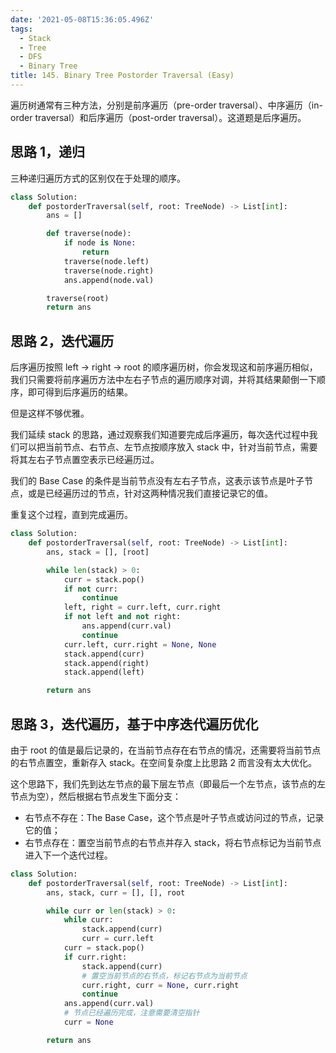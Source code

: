 ```yaml
---
date: '2021-05-08T15:36:05.496Z'
tags:
  - Stack
  - Tree
  - DFS
  - Binary Tree
title: 145. Binary Tree Postorder Traversal (Easy)
---
```


遍历树通常有三种方法，分别是前序遍历（pre-order traversal）、中序遍历（in-order traversal）和后序遍历（post-order traversal）。这道题是后序遍历。

<!-- more -->

## 思路 1，递归

三种递归遍历方式的区别仅在于处理的顺序。

```python
class Solution:
    def postorderTraversal(self, root: TreeNode) -> List[int]:
        ans = []

        def traverse(node):
            if node is None:
                return
            traverse(node.left)
            traverse(node.right)
            ans.append(node.val)

        traverse(root)
        return ans
```

## 思路 2，迭代遍历

后序遍历按照 left -> right -> root 的顺序遍历树，你会发现这和前序遍历相似，我们只需要将前序遍历方法中左右子节点的遍历顺序对调，并将其结果颠倒一下顺序，即可得到后序遍历的结果。

但是这样不够优雅。

我们延续 stack 的思路，通过观察我们知道要完成后序遍历，每次迭代过程中我们可以把当前节点、右节点、左节点按顺序放入 stack 中，针对当前节点，需要将其左右子节点置空表示已经遍历过。

我们的 Base Case 的条件是当前节点没有左右子节点，这表示该节点是叶子节点，或是已经遍历过的节点，针对这两种情况我们直接记录它的值。

重复这个过程，直到完成遍历。

```python
class Solution:
    def postorderTraversal(self, root: TreeNode) -> List[int]:
        ans, stack = [], [root]

        while len(stack) > 0:
            curr = stack.pop()
            if not curr:
                continue
            left, right = curr.left, curr.right
            if not left and not right:
                ans.append(curr.val)
                continue
            curr.left, curr.right = None, None
            stack.append(curr)
            stack.append(right)
            stack.append(left)

        return ans
```

## 思路 3，迭代遍历，基于中序迭代遍历优化

由于 root 的值是最后记录的，在当前节点存在右节点的情况，还需要将当前节点的右节点置空，重新存入 stack。在空间复杂度上比思路 2 而言没有太大优化。

这个思路下，我们先到达左节点的最下层左节点（即最后一个左节点，该节点的左节点为空），然后根据右节点发生下面分支：

- 右节点不存在：The Base Case，这个节点是叶子节点或访问过的节点，记录它的值；
- 右节点存在：置空当前节点的右节点并存入 stack，将右节点标记为当前节点进入下一个迭代过程。

```python
class Solution:
    def postorderTraversal(self, root: TreeNode) -> List[int]:
        ans, stack, curr = [], [], root

        while curr or len(stack) > 0:
            while curr:
                stack.append(curr)
                curr = curr.left
            curr = stack.pop()
            if curr.right:
                stack.append(curr)
                # 置空当前节点的右节点，标记右节点为当前节点
                curr.right, curr = None, curr.right
                continue
            ans.append(curr.val)
            # 节点已经遍历完成，注意需要清空指针
            curr = None

        return ans
```
